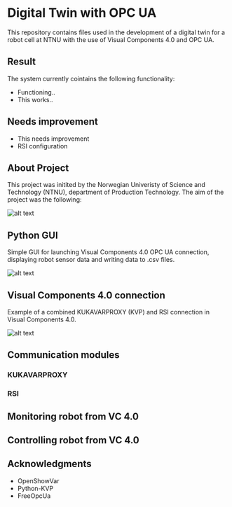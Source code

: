 # Digital Twin with OPC UA
This repository contains files used in the development of a digital twin for a robot cell at NTNU with the use of Visual Components 4.0 and OPC UA.

## Result
The system currently cointains the following functionality:
* Functioning..
* This works..

## Needs improvement
* This needs improvement
* RSI configuration

## About Project
This project was initited by the Norwegian Univeristy of Science and Technology (NTNU), department of Production Technology. The aim of the project was the following:


![alt text](https://github.com/akselov/digital-twin-opcua/blob/master/pictures/Physical_%26_digital_model.png)

## Python GUI
Simple GUI for launching Visual Components 4.0 OPC UA connection, displaying robot sensor data and writing data to .csv files.

![alt text](https://github.com/akselov/digital-twin-opcua/blob/master/pictures/gui_full.png)

## Visual Components 4.0 connection
Example of a combined KUKAVARPROXY (KVP) and RSI connection in Visual Components 4.0.

![alt text](https://github.com/akselov/digital-twin-opcua/blob/master/pictures/Connected_Variables_VC4.0.png)

## Communication modules

### KUKAVARPROXY

### RSI

## Monitoring robot from VC 4.0


## Controlling robot from VC 4.0


## Acknowledgments
- OpenShowVar
- Python-KVP
- FreeOpcUa
